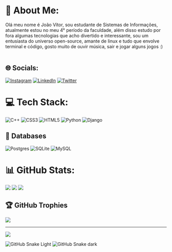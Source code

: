 # 💫 About Me:
Olá meu nome é João Vítor, sou estudante de Sistemas de Informações, atualmente estou no meu 4° período da faculdade, além disso estudo por fora algumas tecnologias que acho divertido e interessante, sou um entusiasta do universo open-source, amante de linux e tudo que envolve terminal e código, gosto muito de ouvir música, sair e jogar alguns jogos :)<br><br>

## 🌐 Socials:
[![Instagram](https://img.shields.io/badge/Instagram-%23E4405F.svg?logo=Instagram&logoColor=white)](https://instagram.com/joaovitor.sh) [![LinkedIn](https://img.shields.io/badge/LinkedIn-%230077B5.svg?logo=linkedin&logoColor=white)](https://linkedin.com/in/joaovitorsh) [![Twitter](https://img.shields.io/badge/Twitter-%231DA1F2.svg?logo=Twitter&logoColor=white)](https://twitter.com/joaovitorsh_) 

# 💻 Tech Stack:
![C++](https://img.shields.io/badge/c++-%2300599C.svg?style=for-the-badge&logo=c%2B%2B&logoColor=white) ![CSS3](https://img.shields.io/badge/css3-%231572B6.svg?style=for-the-badge&logo=css3&logoColor=white) ![HTML5](https://img.shields.io/badge/html5-%23E34F26.svg?style=for-the-badge&logo=html5&logoColor=white) ![Python](https://img.shields.io/badge/python-3670A0?style=for-the-badge&logo=python&logoColor=ffdd54) ![Django](https://img.shields.io/badge/django-%23092E20.svg?style=for-the-badge&logo=django&logoColor=white) 

## 📙 Databases
![Postgres](https://img.shields.io/badge/postgres-%23316192.svg?style=for-the-badge&logo=postgresql&logoColor=white) ![SQLite](https://img.shields.io/badge/sqlite-%2307405e.svg?style=for-the-badge&logo=sqlite&logoColor=white) ![MySQL](https://img.shields.io/badge/mysql-%2300f.svg?style=for-the-badge&logo=mysql&logoColor=white) 

# 📊 GitHub Stats:

![](https://github-readme-stats.vercel.app/api/top-langs/?username=joaovitorsh&theme=dark&hide_border=false&include_all_commits=true&count_private=true&layout=compact)
![](https://github-readme-stats.vercel.app/api?username=joaovitorsh&theme=dark&hide_border=false&include_all_commits=true&count_private=true)
![](https://github-readme-streak-stats.herokuapp.com/?user=joaovitorsh&theme=dark&hide_border=false)

## 🏆 GitHub Trophies
![](https://github-profile-trophy.vercel.app/?username=joaovitor.sh&theme=dark_dimmed&no-frame=false&no-bg=false&margin-w=4)

---
[![](https://visitcount.itsvg.in/api?id=joaovitor.sh&icon=9&color=12)](https://visitcount.itsvg.in) <br>

![GitHub Snake Light](github-snake.svg#gh-light-mode-only)
![GitHub Snake dark](github-snake-dark.svg#gh-dark-mode-only)

<!-- Proudly created with GPRM ( https://gprm.itsvg.in ) -->
